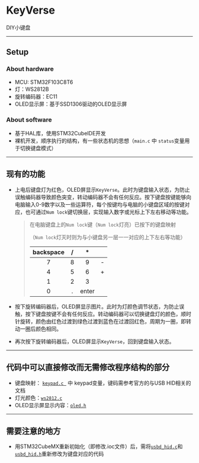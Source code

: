 # KeyVerse

DIY小键盘

---

## Setup

### About hardware

- MCU: STM32F103C8T6
- 灯：WS2812B
- 旋转编码器：EC11
- OLED显示屏：基于SSD1306驱动的OLED显示屏

### About software

- 基于HAL库，使用STM32CubeIDE开发
- 裸机开发，顺序执行的结构，有一些状态机的思想（`main.c` 中 `status`变量用于切换键盘模式）

---

## 现有的功能

- 上电后键盘灯为红色，OLED屏显示`KeyVerse`。此时为键盘输入状态，为防止误触编码器导致颜色突变，转动编码器不会有任何反应。按下键盘按键能够向电脑输入0-9数字以及一些运算符，每个按键均与电脑的小键盘区域的按键对应，也可通过`Num lock`键切换层，实现输入数字或光标上下左右移动等功能。

  > 在电脑键盘上的`Num lock`键（`Num lock`灯亮）已按下的键盘映射
  >
  > （`Num lock`灯灭时则为与小键盘另一层一一对应的上下左右等功能）
  >
  > | backspace |  /   |   *   |      |
  > | :-------: | :--: | :---: | :--: |
  > |     7     |  8   |   9   |  -   |
  > |     4     |  5   |   6   |  +   |
  > |     1     |  2   |   3   |      |
  > |     0     |  .   | enter |      |

- 按下旋转编码器后，OLED屏显示图片。此时为灯颜色调节状态，为防止误触，按下键盘按键不会有任何反应。转动编码器可以切换键盘灯的颜色，顺时针旋转，颜色由红色过渡到绿色过渡到蓝色在过渡回红色，周期为一圈，即转动一圈后颜色相同。

- 再次按下旋转编码器后，OLED屏显示`KeyVerse`，回到键盘输入状态。

---

## 代码中可以直接修改而无需修改程序结构的部分

- 键盘映射： [`keypad.c `](./Core/Src/keypad.c) 中 keypad变量，键码需参考官方的与USB HID相关的文档
- 灯光颜色：[`ws2812.c`](./Core/Src/ws2812.c)
- OLED显示屏显示内容：[`oled.h`](./Core/Src/font.c) 

---

## 需要注意的地方

- 用STM32CubeMX重新初始化（即修改.ioc文件）后，需将[`usbd_hid.c`](./Middlewares/ST/STM32_USB_Device_Library/Class/HID/Src/usbd_hid.c)和[`usbd_hid.h`](./Middlewares/ST/STM32_USB_Device_Library/Class/HID/Src/usbd_hid.h)重新修改为键盘对应的代码

